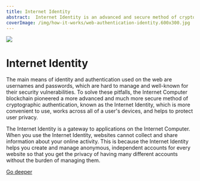 ```yaml
---
title: Internet Identity
abstract:  Internet Identity is an advanced and secure method of cryptographic authentication, which is convenient to use, works across all of a user's devices, and helps to protect user privacy.
coverImage: /img/how-it-works/web-authentication-identity.600x300.jpg
---
```


![](/img/how-it-works/web-authentication-identity.600x300.jpg)

# Internet Identity

The main means of identity and authentication used on the web are usernames and passwords, which are hard to manage and well-known for their security vulnerabilities. To solve these pitfalls, the Internet Computer blockchain pioneered a more advanced and much more secure method of cryptographic authentication, known as the Internet Identity, which is more convenient to use, works across all of a user's devices, and helps to protect user privacy.

The Internet Identity is a gateway to applications on the Internet Computer. When you use the Internet Identity, websites cannot collect and share information about your  online activity. This is because the Internet Identity helps you create and manage anonymous, independent accounts for every website so that you get the privacy of having many different accounts without the burden of managing them.

[Go deeper](/how-it-works/web-authentication-identity/)

